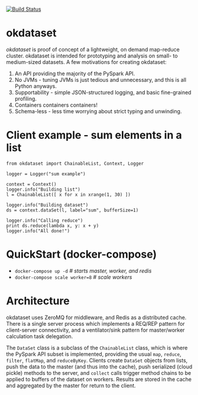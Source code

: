 [![Build Status](https://travis-ci.org/anthonyserious/okdataset.svg?branch=master)](https://travis-ci.org/anthonyserious/okdataset.svg?branch=master)

okdataset
====

*okdataset* is proof of concept of a lightweight, on demand map-reduce cluster.  okdataset is intended for prototyping and analysis on small- to medium-sized datasets.  A few motivations for creating okdataset:

1. An API providing the majority of the PySpark API.
2. No JVMs - tuning JVMs is just tedious and unnecessary, and this is all Python anyways.
3. Supportability - simple JSON-structured logging, and basic fine-grained profiling.
4. Containers containers containers!
5. Schema-less - less time worrying about strict typing and unwinding.

Client example - sum elements in a list
===
```
from okdataset import ChainableList, Context, Logger

logger = Logger("sum example")

context = Context()
logger.info("Building list")
l = ChainableList([ x for x in xrange(1, 30) ])

logger.info("Building dataset")
ds = context.dataSet(l, label="sum", bufferSize=1)

logger.info("Calling reduce")
print ds.reduce(lambda x, y: x + y)
logger.info("All done!")
```

QuickStart (docker-compose)
===
* `docker-compose up -d` _# starts master, worker, and redis_
* `docker-compose scale worker=8`  _# scale workers_

Architecture
===
okdataset uses ZeroMQ for middleware, and Redis as a distributed cache.  There is a single server process which implements a REQ/REP pattern for client-server connectivity, and a ventilator/sink pattern for master/worker calculation task delegation.

The `DataSet` class is a subclass of the `ChainableList` class, which is where the PySpark API subset is implemented, providing the usual `map`, `reduce`, `filter`, `flatMap`, and `reduceByKey`.  Clients create `DataSet` objects from lists, push the data to the master (and thus into the cache), push serialized (cloud pickle) methods to the server, and `collect` calls trigger method chains to be applied to buffers of the dataset on workers.  Results are stored in the cache and aggregated by the master for return to the client.
